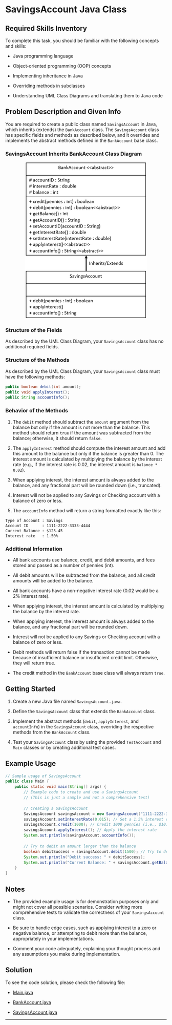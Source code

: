 # SavingsAccount Java Class

## Required Skills Inventory
To complete this task, you should be familiar with the following concepts and skills:
- Java programming language

- Object-oriented programming (OOP) concepts
- Implementing inheritance in Java
- Overriding methods in subclasses
- Understanding UML Class Diagrams and translating them to Java code

## Problem Description and Given Info
You are required to create a public class named `SavingsAccount` in Java, which inherits (extends) the `BankAccount` class. The `SavingsAccount` class has specific fields and methods as described below, and it overrides and implements the abstract methods defined in the `BankAccount` base class.

### SavingsAccount Inherits BankAccount Class Diagram

<p align="center">
  <img src="./Images/SavingsAccountUML.png" alt="UML Class Diagram: SavingsAccount Inherits BankAccount">
</p>

### Structure of the Fields
As described by the UML Class Diagram, your `SavingsAccount` class has no additional required fields.

### Structure of the Methods
As described by the UML Class Diagram, your `SavingsAccount` class must have the following methods:
```java
public boolean debit(int amount);
public void applyInterest();
public String accountInfo();
```

### Behavior of the Methods
1. The `debit` method should subtract the `amount` argument from the balance but only if the amount is not more than the balance. This method should return `true` if the amount was subtracted from the balance; otherwise, it should return `false`.

2. The `applyInterest` method should compute the interest amount and add this amount to the balance but only if the balance is greater than 0. The interest amount is calculated by multiplying the balance by the interest rate (e.g., if the interest rate is 0.02, the interest amount is `balance * 0.02`).
3. When applying interest, the interest amount is always added to the balance, and any fractional part will be rounded down (i.e., truncated).
4. Interest will not be applied to any Savings or Checking account with a balance of zero or less.
5. The `accountInfo` method will return a string formatted exactly like this:
```
Type of Account : Savings
Account ID      : 1111-2222-3333-4444
Current Balance : $123.45
Interest rate   : 1.50%
```

### Additional Information
- All bank accounts use balance, credit, and debit amounts, and fees stored and passed as a number of pennies (int).

- All debit amounts will be subtracted from the balance, and all credit amounts will be added to the balance.
- All bank accounts have a non-negative interest rate (0.02 would be a 2% interest rate).
- When applying interest, the interest amount is calculated by multiplying the balance by the interest rate.
- When applying interest, the interest amount is always added to the balance, and any fractional part will be rounded down.
- Interest will not be applied to any Savings or Checking account with a balance of zero or less.
- Debit methods will return false if the transaction cannot be made because of insufficient balance or insufficient credit limit. Otherwise, they will return true.
- The credit method in the `BankAccount` base class will always return `true`.

## Getting Started
1. Create a new Java file named `SavingsAccount.java`.

2. Define the `SavingsAccount` class that extends the `BankAccount` class.
3. Implement the abstract methods (`debit`, `applyInterest`, and `accountInfo`) in the `SavingsAccount` class, overriding the respective methods from the `BankAccount` class.
4. Test your `SavingsAccount` class by using the provided `TestAccount` and `Main` classes or by creating additional test cases.

## Example Usage
```java
// Sample usage of SavingsAccount
public class Main {
    public static void main(String[] args) {
        // Example code to create and use a SavingsAccount
        // (This is just a sample and not a comprehensive test)

        // Creating a SavingsAccount
        SavingsAccount savingsAccount = new SavingsAccount("1111-2222-3333-4444");
        savingsAccount.setInterestRate(0.015); // Set a 1.5% interest rate
        savingsAccount.credit(1000); // Credit 1000 pennies (i.e., $10)
        savingsAccount.applyInterest(); // Apply the interest rate
        System.out.println(savingsAccount.accountInfo());

        // Try to debit an amount larger than the balance
        boolean debitSuccess = savingsAccount.debit(1500); // Try to debit 1500 pennies (i.e., $15)
        System.out.println("Debit success: " + debitSuccess);
        System.out.println("Current Balance: " + savingsAccount.getBalance());
    }
}
```

## Notes
- The provided example usage is for demonstration purposes only and might not cover all possible scenarios. Consider writing more comprehensive tests to validate the correctness of your `SavingsAccount` class.

- Be sure to handle edge cases, such as applying interest to a zero or negative balance, or attempting to debit more than the balance, appropriately in your implementations.
- Comment your code adequately, explaining your thought process and any assumptions you make during implementation.

## Solution 

To see the code solution, please check the following file:

* [Main.java](/Projects_03/Savings_Account/Main.java)

* [BankAccount.java](/Projects_03/Savings_Account/BankAccount.java)
* [SavingsAccount.java](/Projects_03/Savings_Account/SavingsAccount.java)


---